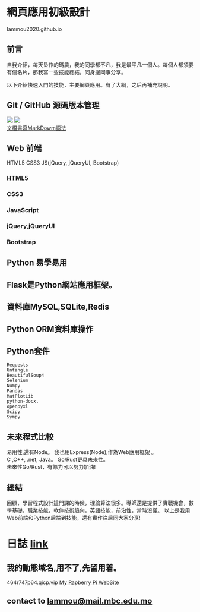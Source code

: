 # 網頁應用初級設計

lammou2020.github.io

## 前言

自我介紹，每天垦作的碼農，我的同學都不凡，我是最平凡一個人。每個人都須要有個名片，那我寫一些技能總結，同身邊同事分享。

以下介紹快速入門的技能，主要網頁應用。有了大綱，之后再補充說明。

## Git / GitHub 源碼版本管理 
![](https://git-scm.com/images/logo@2x.png)
![](https://github.githubassets.com/images/modules/logos_page/GitHub-Logo.png)    
[文檔書寫MarkDowm語法](https://www.markdownguide.org/basic-syntax/)

## Web 前端

HTML5 CSS3 JS(jQuery, jQueryUI, Bootstrap) 
### [HTML5](html5.md)

### CSS3

### JavaScript

### jQuery,jQueryUI

### Bootstrap

## Python 易學易用

## Flask是Python網站應用框架。

## 資料庫MySQL,SQLite,Redis

## Python ORM資料庫操作

## Python套件
```
Requests 
Untangle
BeautifulSoup4
Selenium	
Numpy 
Pandas
MatPlotLib
python-docx,
openpyxl
Scipy
Sympy
```
## 未來程式比較

易用性,還有Node。 我也用Express(Node),作為Web應用框架 。   
C ,C++, .net, Java。 Go/Rust更具未來性。     
未來性Go/Rust，有餘力可以努力加油!  

## 總結
回顧，學習程式設計這門課的時候，理論算法很多。導師還是提供了實戰機會，數學基礎，職業技能，軟件技術趋向，英語技能，前沿性，當時沒懂。
以上是我用Web前端和Python后端到技能，還有實作往后同大家分享!

# 日誌 [link](dairy.html)



## 我的動態域名,用不了,先留用着。
464r747p64.qicp.vip
[My Rapberry Pi WebSite](http://464r747p64.qicp.vip)

## contact to lammou@mail.mbc.edu.mo
